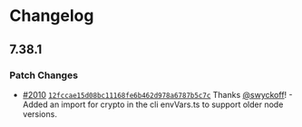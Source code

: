 # Changelog

## 7.38.1

### Patch Changes

- [#2010](https://github.com/t3-oss/create-t3-app/pull/2010) [`12fccae15d08bc11168fe6b462d978a6787b5c7c`](https://github.com/t3-oss/create-t3-app/commit/12fccae15d08bc11168fe6b462d978a6787b5c7c) Thanks [@swyckoff](https://github.com/swyckoff)! - Added an import for crypto in the cli envVars.ts to support older node versions.

